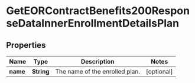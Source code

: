 

# GetEORContractBenefits200ResponseDataInnerEnrollmentDetailsPlan


## Properties

| Name | Type | Description | Notes |
|------------ | ------------- | ------------- | -------------|
|**name** | **String** | The name of the enrolled plan. |  [optional] |



